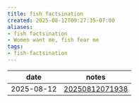 ```yaml
---
title: fish factsination
created: 2025-08-12T00:27:35-07:00
aliases:
- fish factsination
- Women want me, fish fear me
tags:
- fish-factsination
---
```


| date | notes |
|---|---|
| <time>2025-08-12</time> | [20250812071938](../entries/20250812071938.md) |
